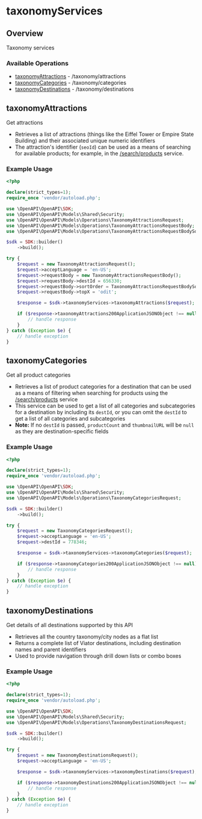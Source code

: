 # taxonomyServices

## Overview

Taxonomy services

### Available Operations

* [taxonomyAttractions](#taxonomyattractions) - /taxonomy/attractions
* [taxonomyCategories](#taxonomycategories) - /taxonomy/categories
* [taxonomyDestinations](#taxonomydestinations) - /taxonomy/destinations

## taxonomyAttractions

Get attractions
- Retrieves a list of attractions (things like the Eiffel Tower or Empire State Building) and their associated unique numeric identifiers
- The attraction's identifier (`seoId`) can be used as a means of searching for available products; for example, in the [/search/products](#operation/searchProducts) service.


### Example Usage

```php
<?php

declare(strict_types=1);
require_once 'vendor/autoload.php';

use \OpenAPI\OpenAPI\SDK;
use \OpenAPI\OpenAPI\Models\Shared\Security;
use \OpenAPI\OpenAPI\Models\Operations\TaxonomyAttractionsRequest;
use \OpenAPI\OpenAPI\Models\Operations\TaxonomyAttractionsRequestBody;
use \OpenAPI\OpenAPI\Models\Operations\TaxonomyAttractionsRequestBodySortOrderEnum;

$sdk = SDK::builder()
    ->build();

try {
    $request = new TaxonomyAttractionsRequest();
    $request->acceptLanguage = 'en-US';
    $request->requestBody = new TaxonomyAttractionsRequestBody();
    $request->requestBody->destId = 656330;
    $request->requestBody->sortOrder = TaxonomyAttractionsRequestBodySortOrderEnum::SEO_PUBLISHED_DATE_A;
    $request->requestBody->topX = 'odit';

    $response = $sdk->taxonomyServices->taxonomyAttractions($request);

    if ($response->taxonomyAttractions200ApplicationJSONObject !== null) {
        // handle response
    }
} catch (Exception $e) {
    // handle exception
}
```

## taxonomyCategories

Get all product categories
- Retrieves a list of product categories for a destination that can be used as a means of filtering when searching for products using the [/search/products](/#operation/searchProducts) service
- This service can be used to get a list of all categories and subcategories for a destination by including its `destId`, or you can omit the `destId` to get a list of all categories and subcategories
- **Note:** If no `destId` is passed, `productCount` and `thumbnailURL` will be `null` as they are destination-specific fields


### Example Usage

```php
<?php

declare(strict_types=1);
require_once 'vendor/autoload.php';

use \OpenAPI\OpenAPI\SDK;
use \OpenAPI\OpenAPI\Models\Shared\Security;
use \OpenAPI\OpenAPI\Models\Operations\TaxonomyCategoriesRequest;

$sdk = SDK::builder()
    ->build();

try {
    $request = new TaxonomyCategoriesRequest();
    $request->acceptLanguage = 'en-US';
    $request->destId = 778346;

    $response = $sdk->taxonomyServices->taxonomyCategories($request);

    if ($response->taxonomyCategories200ApplicationJSONObject !== null) {
        // handle response
    }
} catch (Exception $e) {
    // handle exception
}
```

## taxonomyDestinations

Get details of all destinations supported by this API
- Retrieves all the country taxonomy/city nodes as a flat list
- Returns a complete list of Viator destinations, including destination names and parent identifiers
- Used to provide navigation through drill down lists or combo boxes


### Example Usage

```php
<?php

declare(strict_types=1);
require_once 'vendor/autoload.php';

use \OpenAPI\OpenAPI\SDK;
use \OpenAPI\OpenAPI\Models\Shared\Security;
use \OpenAPI\OpenAPI\Models\Operations\TaxonomyDestinationsRequest;

$sdk = SDK::builder()
    ->build();

try {
    $request = new TaxonomyDestinationsRequest();
    $request->acceptLanguage = 'en-US';

    $response = $sdk->taxonomyServices->taxonomyDestinations($request);

    if ($response->taxonomyDestinations200ApplicationJSONObject !== null) {
        // handle response
    }
} catch (Exception $e) {
    // handle exception
}
```

